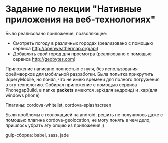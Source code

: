 # Задание по лекции "Нативные приложения на веб-технологиях"
Было реализовано приложение, позволяющее:
- Смотреть погоду в различных городах (реализовано с помощью сервиса http://openweathermap.org/api)
- Добавлять свой город для просмотра (реализовано с помощью сервиса http://geobytes.com)

Приложение написано полностью с нуля, без использования фреймворков для мобильной разработки. Была попытка прикрутить JqueryMobile, но понял,
что не имею времени для полного погружения в эту технологию. 
Собирал приложение с помощью сервиса PhonegapBuild, в папке **packets** имеются .apk(для андроид) и .xap(для windows phone)

Плагины: cordova-whitelist, cordova-splashscreen

Были проблемы с геолокацией на android, решить не получилось даже с помощью плагина cordova-geolocation, не могу понять в чем дело, пришлось убрать эту опцию из приложения ;(

gulp-сборка: babel, sass, jade
